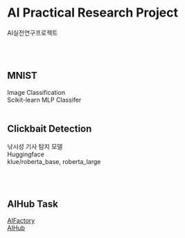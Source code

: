 # AI Practical Research Project
AI실전연구프로젝트

<br></br>

## MNIST
Image Classification
<br>Scikit-learn MLP Classifer
<br></br>

## Clickbait Detection
낚시성 기사 탐지 모델
<br>Huggingface
<br>klue/roberta_base, roberta_large

<br></br>

## AIHub Task
[AIFactory](https://aifactory.space/)
<br>[AIHub](https://www.aihub.or.kr/)

<br></br>
